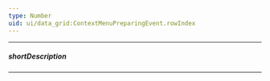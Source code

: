 ```yaml
---
type: Number
uid: ui/data_grid:ContextMenuPreparingEvent.rowIndex
---
```

---
##### shortDescription
<!-- Description goes here -->

---
<!-- Description goes here -->
